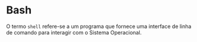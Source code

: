 # Bash

O termo `shell` refere-se a um programa que fornece uma interface de linha de comando para interagir com o Sistema Operacional.